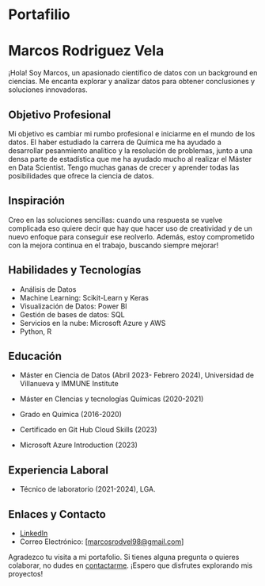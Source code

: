 # Portafilio

# Marcos Rodriguez Vela

¡Hola! Soy Marcos, un apasionado científico de datos con un background en ciencias. Me encanta explorar y analizar datos para obtener conclusiones y soluciones innovadoras.

## Objetivo Profesional
Mi objetivo es cambiar mi rumbo profesional e iniciarme en el mundo de los datos. El haber estudiado la carrera de Química me ha ayudado a desarrollar pesanmiento analítico y la resolución de problemas, junto a una densa parte de estadística que me ha ayudado mucho al realizar el Máster en Data Scientist. Tengo muchas ganas de crecer y aprender todas las posibilidades que ofrece la ciencia de datos.

## Inspiración
Creo en las soluciones sencillas: cuando una respuesta se vuelve complicada eso quiere decir que hay que hacer uso de creatividad y de un nuevo enfoque para conseguir ese reolverlo. Además, estoy comprometido con la mejora continua en el trabajo, buscando siempre mejorar!

## Habilidades y Tecnologías
- Análisis de Datos
- Machine Learning: Scikit-Learn y Keras
- Visualización de Datos: Power BI
- Gestión de bases de datos: SQL
- Servicios en la nube: Microsoft Azure y AWS
- Python, R

## Educación
- Máster en Ciencia de Datos (Abril 2023- Febrero 2024), Universidad de Villanueva y IMMUNE Institute
- Máster en CIencias y tecnologías Químicas (2020-2021)
- Grado en Química (2016-2020)

- Certificado en Git Hub Cloud Skills (2023)
- Microsoft Azure Introduction (2023)


## Experiencia Laboral
- Técnico de laboratorio (2021-2024), LGA.


## Enlaces y Contacto
- [LinkedIn](www.linkedin.com/in/marcos-rodriguez-vela)
- Correo Electrónico: [marcosrodvel98@gmail.com]

Agradezco tu visita a mi portafolio. Si tienes alguna pregunta o quieres colaborar, no dudes en [contactarme](marcosrodvel98@gmail.com). ¡Espero que disfrutes explorando mis proyectos!


